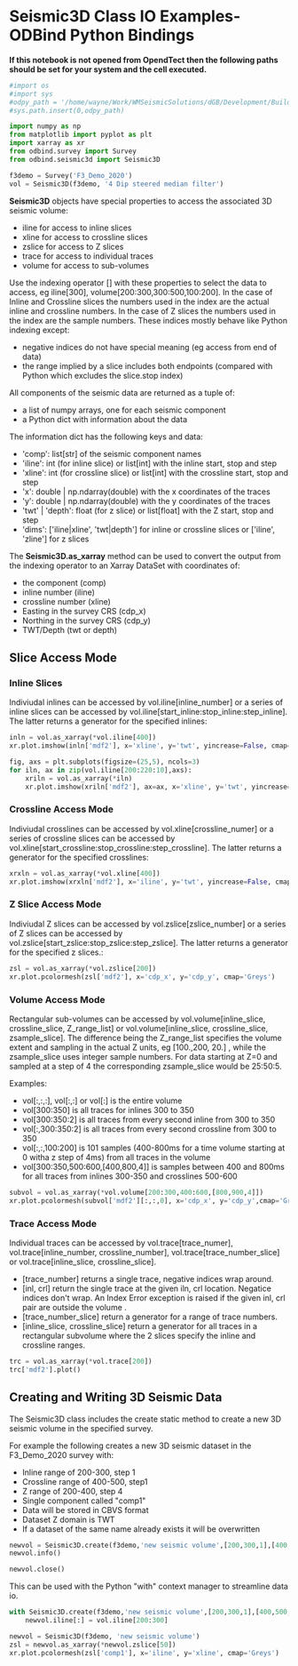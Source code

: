 # Seismic3D Class IO Examples- ODBind Python Bindings


**If this notebook is not opened from OpendTect then the following paths should be set for your system and the cell executed.**

```python
#import os
#import sys
#odpy_path = '/home/wayne/Work/WMSeismicSolutions/dGB/Development/Build/bin/odmain/bin/python'
#sys.path.insert(0,odpy_path)
```

```python
import numpy as np
from matplotlib import pyplot as plt
import xarray as xr
from odbind.survey import Survey
from odbind.seismic3d import Seismic3D
```

```python
f3demo = Survey('F3_Demo_2020')
vol = Seismic3D(f3demo, '4 Dip steered median filter')
```

**Seismic3D** objects have special properties to access the associated 3D seismic volume:
- iline for access to inline slices
- xline for access to crossline slices
- zslice for access to Z slices
- trace for access to individual traces
- volume for access to sub-volumes

Use the indexing operator [] with these properties to select the data to access, eg iline[300], volume[200:300,300:500,100:200]. In the case of Inline and Crossline slices
the numbers used in the index are the actual inline and crossline numbers. In the case of Z slices the numbers used in the index are the sample numbers. These indices
mostly behave like Python indexing except:
-  negative indices do not have special meaning (eg access from end of data)
-  the range implied by a slice includes both endpoints (compared with Python which excludes the slice.stop index)

All components of the seismic data are returned as a tuple of:
-  a list of numpy arrays, one for each seismic component
-  a Python dict with information about the data

The information dict has the following keys and data:
-  'comp': list[str] of the seismic component names
-  'iline': int (for inline slice) or list[int] with the inline start, stop and step
-  'xline': int (for crossline slice) or list[int] with the crossline start, stop and step
-  'x': double | np.ndarray(double) with the x coordinates of the traces
-  'y': double | np.ndarray(double) with the y coordinates of the traces
-  'twt' | 'depth': float (for z slice) or list[float] with the Z start, stop and step
-  'dims': ['iline|xline', 'twt|depth'] for inline or crossline slices or ['iline', 'zline'] for z slices

The **Seismic3D.as_xarray** method can be used to convert the output from the indexing operator to an Xarray DataSet with coordinates of:
-  the component (comp)
-  inline number (iline)
-  crossline number (xline)
-  Easting in the survey CRS (cdp_x)
-  Northing in the survey CRS (cdp_y)
-  TWT/Depth (twt or depth)



## Slice Access Mode
### Inline Slices
Indiviudal inlines can be accessed by vol.iline[inline_number] or a series of inline slices can be accessed by vol.iline[start_inline:stop_inline:step_inline]. The latter returns a generator for the specified inlines:

```python
inln = vol.as_xarray(*vol.iline[400])
xr.plot.imshow(inln['mdf2'], x='xline', y='twt', yincrease=False, cmap='Greys')
```

```python
fig, axs = plt.subplots(figsize=(25,5), ncols=3)
for iln, ax in zip(vol.iline[200:220:10],axs):
    xriln = vol.as_xarray(*iln)
    xr.plot.imshow(xriln['mdf2'], ax=ax, x='xline', y='twt', yincrease=False, cmap='Greys')
```

### Crossline Access Mode
Indiviudal crosslines can be accessed by vol.xline[crossline_numer] or a series of crossline slices can be accessed by vol.xline[start_crossline:stop_crossline:step_crossline]. The latter returns a generator for the specified crosslines:

```python
xrxln = vol.as_xarray(*vol.xline[400])
xr.plot.imshow(xrxln['mdf2'], x='iline', y='twt', yincrease=False, cmap='Greys')
```

### Z Slice Access Mode
Indiviudal Z slices can be accessed by vol.zslice[zslice_number] or a series of Z slices can be accessed by vol.zslice[start_zslice:stop_zslice:step_zslice]. The latter returns a generator for the specified z slices.:

```python
zsl = vol.as_xarray(*vol.zslice[200])
xr.plot.pcolormesh(zsl['mdf2'], x='cdp_x', y='cdp_y', cmap='Greys')
```

### Volume Access Mode
Rectangular sub-volumes can be accessed by vol.volume[inline_slice, crossline_slice, Z_range_list] or vol.volume[inline_slice, crossline_slice, zsample_slice]. The difference being
the Z_range_list specifies the volume extent and sampling in the actual Z units, eg [100.,200, 20.] , while the zsample_slice uses integer sample numbers. For data starting at
Z=0 and sampled at a step of 4 the corresponding zsample_slice would be 25:50:5.

Examples:
-  vol[:,:,:], vol[:,:] or vol[:]  is the entire volume
-  vol[300:350] is all traces for inlines 300 to 350
-  vol[300:350:2]  is all traces from every second inline from 300 to 350
-  vol[:,300:350:2] is all traces from every second crossline from 300 to 350
-  vol[:,:,100:200] is 101 samples (400-800ms for a time volume starting at 0 witha z step of 4ms) from all traces in the volume
-  vol[300:350,500:600,[400,800,4]] is samples between 400 and 800ms for all traces from inlines 300-350 and crosslines 500-600

```python
subvol = vol.as_xarray(*vol.volume[200:300,400:600,[800,900,4]])
xr.plot.pcolormesh(subvol['mdf2'][:,:,0], x='cdp_x', y='cdp_y',cmap='Greys')
```

### Trace Access Mode
Individual traces can be accessed by vol.trace[trace_numer], vol.trace[inline_number, crossline_number], vol.trace[trace_number_slice] or vol.trace[inline_slice, crossline_slice].
- [trace_number] returns a single trace, negative indices wrap around.
- [inl, crl] return the single trace at the given iln, crl location. Negatice indices don't wrap. An Index Error exception is raised if the given inl, crl pair are outside the volume .
- [trace_number_slice] return a generator for a range of trace numbers.
- [inline_slice, crossline_slice] return a generator for all traces in a rectangular subvolume where the 2 slices specify the inline and crossline ranges.


```python
trc = vol.as_xarray(*vol.trace[200])
trc['mdf2'].plot()
```

## Creating and Writing 3D Seismic Data

The Seismic3D class includes the create static method to create a new 3D seismic volume in the specified survey.

For example the following creates a new 3D seismic dataset in the F3_Demo_2020 survey with:
- Inline range of 200-300, step 1
- Crossline range of 400-500, step1
- Z range of 200-400, step 4
- Single component called "comp1"
- Data will be stored in CBVS format
- Dataset Z domain is TWT
- If a dataset of the same name already exists it will be overwritten


```python
newvol = Seismic3D.create(f3demo,'new seismic volume',[200,300,1],[400,500,1],[200,400,4],['comp1'],'CBVS', True, True)
newvol.info()
```

```python
newvol.close()
```

This can be used with the Python "with" context manager to streamline data io.

```python
with Seismic3D.create(f3demo,'new seismic volume',[200,300,1],[400,500,1],[200,400,4],['comp1'],'CBVS', True, True) as newvol:
    newvol.iline[:] = vol.iline[200:300]
```

```python
newvol = Seismic3D(f3demo, 'new seismic volume')
zsl = newvol.as_xarray(*newvol.zslice[50])
xr.plot.pcolormesh(zsl['comp1'], x='iline', y='xline', cmap='Greys')
```
